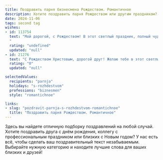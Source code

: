 ```yaml
---
title: Поздравить парня бизнесмена Рождеством. Романтичное
description: Хотите поздравить парня Рождеством или другим праздником? Наш ИИ создаст незабываемое поздравление, а вы обязательно выделитесь среди других.  
date: 2024-11-06
tags: second tag
wishes:
- id: 113754
  text: "Мой дорогой, с Рождеством! В этот светлый праздник, полный чудес и волшебства, я хочу признаться тебе в своих самых нежных чувствах. Ты – мой  успешный бизнесмен, покоритель вершин, но для меня ты прежде всего любимый и неповторимый. Пусть Рождественская звезда освещает наш путь, а любовь согревает наши сердца.  Счастья тебе, любимый, и всего самого наилучшего в Новом году!
  "
  rating: "undefined"
  updated: "null"
- id: 21276
  text: "С Рождеством Христовым, дорогой друг! Желаю тебе в этот светлый праздник нескончаемого счастья и благополучия. Пусть твои дела и бизнес процветают, как снежный ком, и пусть каждый новый день приносит тебе радость и новые возможности. Пусть любовь и гармония всегда будут сопутствовать тебе, делая твою жизнь еще более яркой и насыщенной. С теплом и уважением!"
  rating: "0"
  updated: "null"

selectedValues:
  recipients: "parnja"
  holidays: "s-rozhdestvom"
  professions: "biznesmen"
  style: "romantichnoe"

links:
- slug: "pozdravit-parnja-s-rozhdestvom-romantichnoe"
  title: "Поздравить парня Рождеством. Романтичное"
---
```


Здесь вы найдете отличную подборку поздравлений на любой случай. 
Хотите поздравить друга с днём рождения, коллегу с профессиональным праздником или близких с Новым годом? У нас есть всё, чтобы сделать ваш поздравительный текст незабываемым. Выбирайте нужную категорию и находите лучшие слова для ваших близких и друзей!
